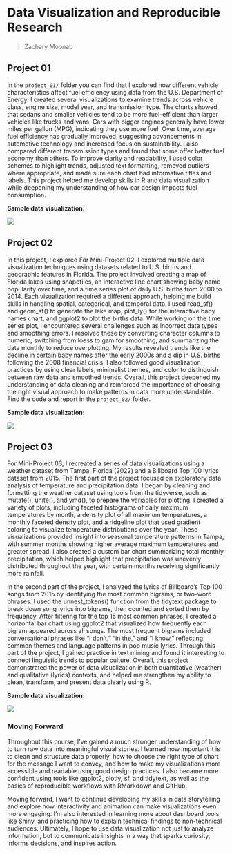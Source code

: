 # Data Visualization and Reproducible Research

> Zachary Moonab 

## Project 01

In the `project_01/` folder you can find that I explored how different vehicle characteristics affect fuel efficiency using data from the 
U.S. Department of Energy. I created several visualizations to examine trends across vehicle class, engine size, model year, and transmission type. The 
charts showed that sedans and smaller vehicles tend to be more fuel-efficient than larger vehicles like trucks and vans. Cars with bigger engines generally 
have lower miles per gallon (MPG), indicating they use more fuel. Over time, average fuel efficiency has gradually improved, suggesting advancements in 
automotive technology and increased focus on sustainability. I also compared different transmission types and found that some offer better fuel economy than 
others. To improve clarity and readability, I used color schemes to highlight trends, adjusted text formatting, removed outliers where appropriate, and made 
sure each chart had informative titles and labels. This project helped me develop skills in R and data visualization while deepening my understanding of how 
car design impacts fuel consumption.

**Sample data visualization:** 

![](figures/fuel_effiency.png)

## Project 02

In this project, I explored For Mini-Project 02, I explored multiple data visualization techniques using datasets related to U.S. births and geographic 
features in Florida. The project involved creating a map of Florida lakes using shapefiles, an interactive line chart showing baby name popularity over 
time, and a time series plot of daily U.S. births from 2000 to 2014. Each visualization required a different approach, helping me build skills in 
handling spatial, categorical, and temporal data. I used read_sf() and geom_sf() to generate the lake map, plot_ly() for the interactive baby names chart, 
and ggplot2 to plot the births data. While working on the time series plot, I encountered several challenges such as incorrect data types and smoothing errors.
I resolved these by converting character columns to numeric, switching from loess to gam for smoothing, and summarizing the data monthly to reduce overplotting. 
My results revealed trends like the decline in certain baby names after the early 2000s and a dip in U.S. births following the 2008 financial crisis. 
I also followed good visualization practices by using clear labels, minimalist themes, and color to distinguish between raw data and smoothed trends. 
Overall, this project deepened my understanding of data cleaning and reinforced the importance of choosing the right visual approach to make patterns in 
data more understandable. Find the code and report in the `project_02/` folder.

**Sample data visualization:** 

![](figures/florida_lakes.png)

## Project 03

For Mini-Project 03, I recreated a series of data visualizations using a weather dataset from Tampa, Florida (2022) and a Billboard Top 100 lyrics 
dataset from 2015. The first part of the project focused on exploratory data analysis of temperature and precipitation data. 
I began by cleaning and formatting the weather dataset using tools from the tidyverse, such as mutate(), unite(), and ymd(), to prepare the variables for 
plotting. I created a variety of plots, including faceted histograms of daily maximum temperatures by month, a density plot of all maximum temperatures, 
a monthly faceted density plot, and a ridgeline plot that used gradient coloring to visualize temperature distributions over the year. These 
visualizations provided insight into seasonal temperature patterns in Tampa, with summer months showing higher average maximum temperatures and greater 
spread. I also created a custom bar chart summarizing total monthly precipitation, which helped highlight that precipitation was unevenly distributed 
throughout the year, with certain months receiving significantly more rainfall.

In the second part of the project, I analyzed the lyrics of Billboard’s Top 100 songs from 2015 by identifying the most common bigrams, or two-word 
phrases. I used the unnest_tokens() function from the tidytext package to break down song lyrics into bigrams, then counted and sorted them by frequency. 
After filtering for the top 15 most common phrases, I created a horizontal bar chart using ggplot2 that visualized how frequently each bigram appeared 
across all songs. The most frequent bigrams included conversational phrases like “I don’t,” “in the,” and “I know,” reflecting common themes and language 
patterns in pop music lyrics. Through this part of the project, I gained practice in text mining and found it interesting to connect linguistic trends to 
popular culture. Overall, this project demonstrated the power of data visualization in both quantitative (weather) and qualitative (lyrics) contexts, and 
helped me strengthen my ability to clean, transform, and present data clearly using R.

**Sample data visualization:** 

![](figures/common_bigrams.png)

### Moving Forward

Throughout this course, I’ve gained a much stronger understanding of how to turn raw data into meaningful visual stories. I learned how important it is 
to clean and structure data properly, how to choose the right type of chart for the message I want to convey, and how to make my visualizations more 
accessible and readable using good design practices. I also became more confident using tools like ggplot2, plotly, sf, and tidytext, as well as the 
basics of reproducible workflows with RMarkdown and GitHub.

Moving forward, I want to continue developing my skills in data storytelling and explore how interactivity and animation can make visualizations even 
more engaging. I’m also interested in learning more about dashboard tools like Shiny, and practicing how to explain technical findings to non-technical 
audiences. Ultimately, I hope to use data visualization not just to analyze information, but to communicate insights in a way that sparks curiosity, 
informs decisions, and inspires action.
